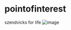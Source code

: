 # pointofinterest
szendvicks for life
![image](https://user-images.githubusercontent.com/70972591/156375259-71ba9136-557d-4833-bcc7-e80ed6353c83.png)
